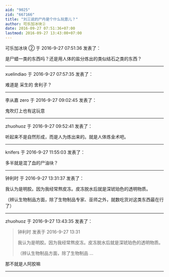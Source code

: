 ```yaml
---
aid: "9025"
zid: "667166"
title: "刘三说的尸丹是个什么玩意儿？"
author: 可乐加冰块②
date: 2016-09-27 07:51:36+07:00
lastmod: 2016-09-27 13:43:00+07:00
---
```


可乐加冰块 ② 于 2016-9-27 07:51:36 发表了：

是尸蜡一类的东西吗？还是用人体的盐分炼出的类似结石之类的东西？

---

xuelindiao 于 2016-9-27 07:57:35 发表了：

难道是 采生的 舍利子？

---

李从嘉 zero 于 2016-9-27 09:02:45 发表了：

鬼吹灯上也有这玩意

---

zhuohuoz 于 2016-9-27 09:52:41 发表了：

听起来不是自然形成，而是人为炼出来的。就是人体炼金术吧。

---

knifers 于 2016-9-27 11:55:03 发表了：

多半就是混了血的尸油块？

---

钟利时 于 2016-9-27 13:31:37 发表了：

我认为是明胶。因为我经常熬皮冻。皮冻脱水后就是深琥珀色的透明物质。

（辨认生物制品方面，除了生物制品专家、巫师之外，就数吃货对这类东西最在行了）

---

zhuohuoz 于 2016-9-27 13:43:35 发表了：

> 钟利时 发表于 2016-9-27 13:31
>
> 我认为是明胶。因为我经常熬皮冻。皮冻脱水后就是深琥珀色的透明物质。
>
> （辨认生物制品方面，除了生物制品 ...

那不就是人阿胶嘛

---
